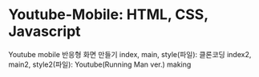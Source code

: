 # Youtube-Mobile: HTML, CSS, Javascript
Youtube mobile 반응형 화면 만들기
index, main, style(파일): 클론코딩
index2, main2, style2(파일): Youtube(Running Man ver.) making
